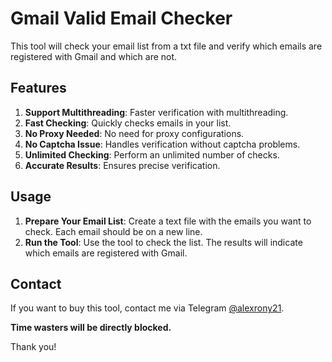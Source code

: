 # Gmail Valid Email Checker

This tool will check your email list from a txt file and verify which emails are registered with Gmail and which are not.

## Features

1. **Support Multithreading**: Faster verification with multithreading.
2. **Fast Checking**: Quickly checks emails in your list.
3. **No Proxy Needed**: No need for proxy configurations.
4. **No Captcha Issue**: Handles verification without captcha problems.
5. **Unlimited Checking**: Perform an unlimited number of checks.
6. **Accurate Results**: Ensures precise verification.

## Usage

1. **Prepare Your Email List**: Create a text file with the emails you want to check. Each email should be on a new line.
2. **Run the Tool**: Use the tool to check the list. The results will indicate which emails are registered with Gmail.

## Contact

If you want to buy this tool, contact me via Telegram [@alexrony21](https://t.me/alexrony21). 

**Time wasters will be directly blocked.**

Thank you!
